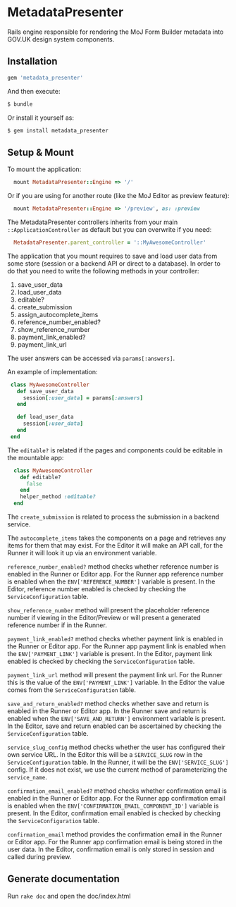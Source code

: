 # MetadataPresenter

Rails engine responsible for rendering the MoJ Form Builder metadata into
GOV.UK design system components.

## Installation

```ruby
gem 'metadata_presenter'
```

And then execute:

```bash
$ bundle
```

Or install it yourself as:
```bash
$ gem install metadata_presenter
```

## Setup & Mount

To mount the application:

```ruby
  mount MetadataPresenter::Engine => '/'
```

Or if you are using for another route (like the MoJ Editor as preview feature):

```ruby
  mount MetadataPresenter::Engine => '/preview', as: :preview
```

The MetadataPresenter controllers inherits from your main
`::ApplicationController` as default but you can overwrite if you need:

```ruby
  MetadataPresenter.parent_controller = '::MyAwesomeController'
```

The application that you mount requires to save and load user data from some
store (session or a backend API or direct to a database). In order to do
that you need to write the following methods in your controller:

1. save_user_data
2. load_user_data
3. editable?
4. create_submission
5. assign_autocomplete_items
6. reference_number_enabled?
7. show_reference_number
8. payment_link_enabled?
9. payment_link_url

The user answers can be accessed via `params[:answers]`.

An example of implementation:
```ruby
 class MyAwesomeController
   def save_user_data
     session[:user_data] = params[:answers]
   end

   def load_user_data
     session[:user_data]
   end
 end
```

The `editable?` is related if the pages and components could be editable in the
mountable app:

```ruby
  class MyAwesomeController
    def editable?
      false
    end
    helper_method :editable?
  end
```

The `create_submission` is related to process the submission in a backend
service.

The `autocomplete_items` takes the components on a page and retrieves any items for them that may exist. For the Editor it will make an API call, for the Runner it will look it up via an environment variable.

`reference_number_enabled?` method checks whether reference number is enabled in the Runner or Editor app. For the Runner app reference number is enabled when the `ENV['REFERENCE_NUMBER']` variable is present. In the Editor, reference number enabled is checked by checking the `ServiceConfiguration` table.

`show_reference_number` method will present the placeholder reference number if viewing in the Editor/Preview or will present a generated reference number if in the Runner.

`payment_link_enabled?` method checks whether payment link is enabled in the Runner or Editor app. For the Runner app payment link is enabled when the `ENV['PAYMENT_LINK']` variable is present. In the Editor, payment link enabled is checked by checking the `ServiceConfiguration` table.

`payment_link_url` method will present the payment link url. For the Runner this is the value of the `ENV['PAYMENT_LINK']` variable. In the Editor the value comes from the `ServiceConfiguration` table.

`save_and_return_enabled?` method checks whether save and return is enabled in the Runner or Editor app. In the Runner save and return is enabled when the `ENV['SAVE_AND_RETURN']` environment variable is present. In the Editor, save and return enabled can be ascertained by checking the `ServiceConfiguration` table.

`service_slug_config` method checks whether the user has configured their own service URL. In the Editor this will be a `SERVICE_SLUG` row in the `ServiceConfiguration` table. In the Runner, it will be the `ENV['SERVICE_SLUG']` config.
If it does not exist, we use the current method of parameterizing the `service_name`.

`confirmation_email_enabled?` method checks whether confirmation email is enabled in the Runner or Editor app. For the Runner app confirmation email is enabled when the `ENV['CONFIRMATION_EMAIL_COMPONENT_ID']` variable is present. In the Editor, confirmation email enabled is checked by checking the `ServiceConfiguration` table.

`confirmation_email` method provides the confirmation email in the Runner or Editor app. For the Runner app confirmation email is being stored in the user data. In the Editor, confirmation email is only stored in session and called during preview.

## Generate documentation

Run `rake doc` and open the doc/index.html
